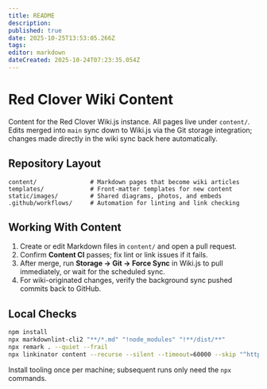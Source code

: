 ```yaml
---
title: README
description: 
published: true
date: 2025-10-25T13:53:05.266Z
tags: 
editor: markdown
dateCreated: 2025-10-24T07:23:35.054Z
---
```


# Red Clover Wiki Content

Content for the Red Clover Wiki.js instance. All pages live under `content/`.
Edits merged into `main` sync down to Wiki.js via the Git storage integration;
changes made directly in the wiki sync back here automatically.

## Repository Layout

```text
content/               # Markdown pages that become wiki articles
templates/             # Front-matter templates for new content
static/images/         # Shared diagrams, photos, and embeds
.github/workflows/     # Automation for linting and link checking
```

## Working With Content

1. Create or edit Markdown files in `content/` and open a pull request.
2. Confirm **Content CI** passes; fix lint or link issues if it fails.
3. After merge, run **Storage → Git → Force Sync** in Wiki.js to pull immediately, or wait for the scheduled sync.
4. For wiki-originated changes, verify the background sync pushed commits back to GitHub.

## Local Checks

```bash
npm install
npx markdownlint-cli2 "**/*.md" "!node_modules" "!**/dist/**"
npx remark . --quiet --frail
npx linkinator content --recurse --silent --timeout=60000 --skip "^https?://"
```

Install tooling once per machine; subsequent runs only need the `npx` commands.

